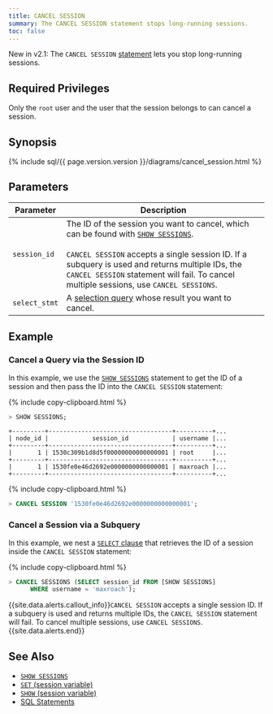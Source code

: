 ```yaml
---
title: CANCEL SESSION
summary: The CANCEL SESSION statement stops long-running sessions.
toc: false
---
```


<span class="version-tag">New in v2.1:</span> The `CANCEL SESSION` [statement](sql-statements.html) lets you stop long-running sessions.

<div id="toc"></div>

## Required Privileges

Only the `root` user and the user that the session belongs to can cancel a session.

## Synopsis

<section>{% include sql/{{ page.version.version }}/diagrams/cancel_session.html %}</section>

## Parameters

Parameter | Description
----------|------------
`session_id` | The ID of the session you want to cancel, which can be found with [`SHOW SESSIONS`](show-sessions.html).<br><br>`CANCEL SESSION` accepts a single session ID. If a subquery is used and returns multiple IDs, the `CANCEL SESSION` statement will fail. To cancel multiple sessions, use `CANCEL SESSIONS`.
`select_stmt` | A [selection query](selection-queries.html) whose result you want to cancel.

## Example

### Cancel a Query via the Session ID

In this example, we use the [`SHOW SESSIONS`](show-sessions.html) statement to get the ID of a session and then pass the ID into the `CANCEL SESSION` statement:

{% include copy-clipboard.html %}
~~~ sql
> SHOW SESSIONS;
~~~
~~~
+---------+----------------------------------+----------+...
| node_id |            session_id            | username |...
+---------+----------------------------------+----------+...
|       1 | 1530c309b1d8d5f00000000000000001 | root     |...
+---------+----------------------------------+----------+...
|       1 | 1530fe0e46d2692e0000000000000001 | maxroach |...
+---------+----------------------------------+----------+...
~~~

{% include copy-clipboard.html %}
~~~ sql
> CANCEL SESSION '1530fe0e46d2692e0000000000000001';
~~~

### Cancel a Session via a Subquery

In this example, we nest a [`SELECT` clause](select-clause.html) that retrieves the ID of a session inside the `CANCEL SESSION` statement:

{% include copy-clipboard.html %}
~~~ sql
> CANCEL SESSIONS (SELECT session_id FROM [SHOW SESSIONS]
      WHERE username = 'maxroach');
~~~

{{site.data.alerts.callout_info}}<code>CANCEL SESSION</code> accepts a single session ID. If a subquery is used and returns multiple IDs, the <code>CANCEL SESSION</code> statement will fail. To cancel multiple sessions, use <code>CANCEL SESSIONS</code>.{{site.data.alerts.end}}

## See Also

- [`SHOW SESSIONS`](show-sessions.html)
- [`SET` (session variable)](set-vars.html)
- [`SHOW` (session variable)](show-vars.html)
- [SQL Statements](sql-statements.html)
